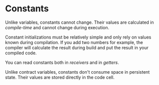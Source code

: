 # Constants

Unlike variables, constants cannot change. Their values are calculated in *compile-time* and cannot change during execution.

Constant initializations must be relatively simple and only rely on values known during compilation. If you add two numbers for example, the compiler will calculate the result during build and put the result in your compiled code.

You can read constants both in *receivers* and in *getters*.

Unlike contract variables, constants don't consume space in persistent state. Their values are stored directly in the code cell.